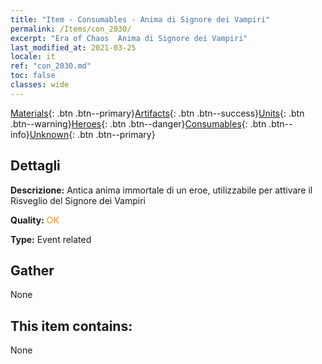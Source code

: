 ```yaml
---
title: "Item - Consumables - Anima di Signore dei Vampiri"
permalink: /Items/con_2030/
excerpt: "Era of Chaos  Anima di Signore dei Vampiri"
last_modified_at: 2021-03-25
locale: it
ref: "con_2030.md"
toc: false
classes: wide
---
```

 [Materials](/it/Items/){: .btn .btn--primary}[Artifacts](/it/Items/Artifacts/){: .btn .btn--success}[Units](/it/Items/Units/){: .btn .btn--warning}[Heroes](/it/Items/Heroes/){: .btn .btn--danger}[Consumables](/it/Items/Consumables/){: .btn .btn--info}[Unknown](/it/Items/Unknown/){: .btn .btn--primary}

## Dettagli
 **Descrizione:** Antica anima immortale di un eroe, utilizzabile per attivare il Risveglio del Signore dei Vampiri

 **Quality:** <span style="color: #FF8C00">OK</span>

 **Type:** Event related

## Gather

  None

## This item contains:

  None

